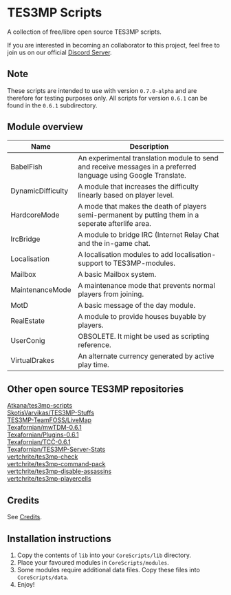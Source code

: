 # TES3MP Scripts

A collection of free/libre open source TES3MP scripts.

If you are interested in becoming an collaborator to this project, feel
free to join us on our official [Discord Server](https://discord.gg/uFCN6GP).

## Note

These scripts are intended to use with version `0.7.0-alpha` and are
therefore for testing purposes only. All scripts for version `0.6.1` can
be found in the `0.6.1` subdirectory.

## Module overview

| Name              | Description                                                                                                     |
| ----------------- | --------------------------------------------------------------------------------------------------------------- |
| BabelFish         | An experimental translation module to send and receive messages in a preferred language using Google Translate. |
| DynamicDifficulty | A module that increases the difficulty linearly based on player level.                                          |
| HardcoreMode      | A mode that makes the death of players semi-permanent by putting them in a seperate afterlife area.             |
| IrcBridge         | A module to bridge IRC (Internet Relay Chat and the in-game chat.                                               |
| Localisation      | A localisation modules to add localisation-support to TES3MP-modules.                                           |
| Mailbox           | A basic Mailbox system.                                                                                         |
| MaintenanceMode   | A maintenance mode that prevents normal players from joining.                                                   |
| MotD              | A basic message of the day module.                                                                              |
| RealEstate        | A module to provide houses buyable by players.                                                                  |
| UserConig         | OBSOLETE. It might be used as scripting reference.                                                              |
| VirtualDrakes     | An alternate currency generated by active play time.                                                            |

## Other open source TES3MP repositories

[Atkana/tes3mp-scripts](https://github.com/Atkana/tes3mp-scripts/)  
[SkotisVarvikas/TES3MP-Stuffs](https://github.com/SkotisVarvikas/TES3MP-Stuffs)  
[TES3MP-TeamFOSS/LiveMap](https://github.com/TES3MP-TeamFOSS/LiveMap)  
[Texafornian/mwTDM-0.6.1](https://github.com/Texafornian/mwTDM-0.6.1)  
[Texafornian/Plugins-0.6.1](https://github.com/Texafornian/Plugins-0.6.1)  
[Texafornian/TCC-0.6.1](https://github.com/Texafornian/TCC-0.6.1)  
[Texafornian/TES3MP-Server-Stats](https://github.com/Texafornian/TES3MP-Server-Stats)  
[vertchrite/tes3mp-check](https://github.com/vertchrite/tes3mp-check)  
[vertchrite/tes3mp-command-pack](https://github.com/vertchrite/tes3mp-command-pack)  
[vertchrite/tes3mp-disable-assassins](https://github.com/vertchrite/tes3mp-disable-assassins)  
[vertchrite/tes3mp-playercells](https://github.com/vertchrite/tes3mp-playercells)  

## Credits

See [Credits](CREDITS.md).

## Installation instructions

1. Copy the contents of `lib` into your `CoreScripts/lib` directory.
2. Place your favoured modules in `CoreScripts/modules`.
3. Some modules require additional data files. Copy these files into `CoreScripts/data`.
4. Enjoy!
